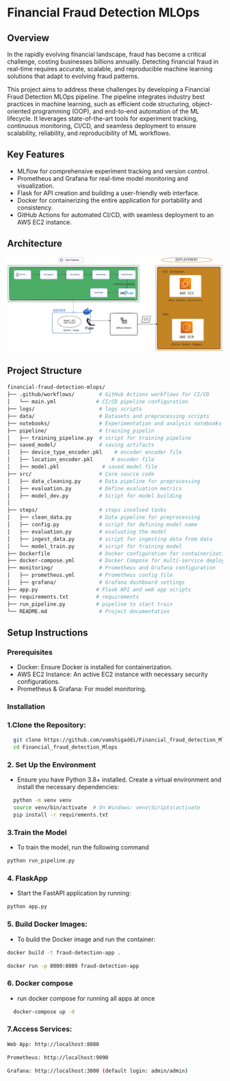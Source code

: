 # Financial Fraud Detection MLOps
## Overview
In the rapidly evolving financial landscape, fraud has become a critical challenge, costing businesses billions annually. Detecting financial fraud in real-time requires accurate, scalable, and reproducible machine learning solutions that adapt to evolving fraud patterns.

This project aims to address these challenges by developing a Financial Fraud Detection MLOps pipeline. The pipeline integrates industry best practices in machine learning, such as efficient code structuring, object-oriented programming (OOP), and end-to-end automation of the ML lifecycle. It leverages state-of-the-art tools for experiment tracking, continuous monitoring, CI/CD, and seamless deployment to ensure scalability, reliability, and reproducibility of ML workflows.
## Key Features
- MLflow for comprehensive experiment tracking and version control.
- Prometheus and Grafana for real-time model monitoring and visualization.
- Flask for API creation and building a user-friendly web interface.
- Docker for containerizing the entire application for portability and consistency.
- GitHub Actions for automated CI/CD, with seamless deployment to an AWS EC2 instance.

## Architecture
![Architecture Diagram](architecture.png "Project Architecture")


## Project Structure
```bash
financial-fraud-detection-mlops/
├── .github/workflows/        # GitHub Actions workflows for CI/CD
│   └── main.yml             # CI/CD pipeline configuration
├── logs/                     # logs scripts
├── data/                     # Datasets and preprocessing scripts
├── notebooks/                # Experimentation and analysis notebooks
├── pipeline/                 # training_pipelin
│   ├── training_pipeline.py  # script for training pipeline
├── saved_model/              # saving artifacts
│   ├── device_type_encoder.pkl    # encoder encoder file
│   ├── location_encoder.pkl      # encoder file
│   ├── model.pkl              # saved model file
├── src/                      # Core source code
│   ├── data_cleaning.py      # Data pipeline for preprocessing
│   ├── evaluation.py         # Define evaluation metrics
│   ├── model_dev.py          # Script for model building
│  
├── steps/                    # steps involved tasks
│   ├── clean_data.py         # Data pipeline for preprocessing
│   ├── config.py             # script for defining model name
│   ├── evaluation.py         # evaluating the model
│   ├── ingest_data.py        # script for ingesting data from data
│   └── model_train.py        # script for training model
├── Dockerfile                # Docker configuration for containerization
├── docker-compose.yml        # Docker Compose for multi-service deployment
├── monitoring/               # Prometheus and Grafana configuration
│   ├── prometheus.yml        # Prometheus config file
│   ├── grafana/              # Grafana dashboard settings
├── app.py                   # Flask API and web app scripts
├── requirements.txt         # requirements
├── run_pipeline.py          # pipeline to start train
└── README.md                 # Project documentation
```
## Setup Instructions
### Prerequisites
- Docker: Ensure Docker is installed for containerization.
- AWS EC2 Instance: An active EC2 instance with necessary security configurations.
- Prometheus & Grafana: For model monitoring.
### Installation
### 1.Clone the Repository:
```bash
  git clone https://github.com/vamshigaddi/Financial_fraud_detection_Mlops.git
  cd Financial_fraud_detection_Mlops
```
### 2. Set Up the Environment
- Ensure you have Python 3.8+ installed. Create a virtual environment and install the necessary dependencies:
```bash
  python -m venv venv
  source venv/bin/activate  # On Windows: venv\Scripts\activate
  pip install -r requirements.txt
```
### 3.Train the Model
- To train the model, run the following command
```bash
python run_pipeline.py
```
### 4. FlaskApp
- Start the FastAPI application by running:
```bash
python app.py
```
### 5. Build Docker Images:
- To build the Docker image and run the container:
```bash
docker build -t fraud-detection-app .
```
```bash
docker run -p 8080:8080 fraud-detection-app
```
### 6. Docker compose
- run docker compose for running all apps at once
```bash
  docker-compose up -d
```
### 7.Access Services:
```bash
Web App: http://localhost:8080
```
```bash
Prometheus: http://localhost:9090
```
```bash
Grafana: http://localhost:3000 (default login: admin/admin)
```
